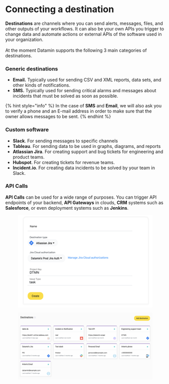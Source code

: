 # Connecting a destination

**Destinations** are channels where you can send alerts, messages, files, and other outputs of your workflows. It can also be your own APIs you trigger to change data and automate actions or external APIs of the software used in your organization.\
\
At the moment Datamin supports the following 3 main categories of destinations.

### Generic destinations

* **Email.** Typically used for sending CSV and XML reports, data sets, and other kinds of notifications.
* **SMS.** Typically used for sending critical alarms and messages about incidents that must be solved as soon as possible.

{% hint style="info" %}
In the case of **SMS** and **Email**, we will also ask you to verify a phone and an E-mail address in order to make sure that the owner allows messages to be sent.
{% endhint %}

### Custom software

* **Slack**. For sending messages to specific channels
* **Tableau**. For sending data to be used in graphs, diagrams, and reports
* **Atlassian Jira**. For creating support and bug tickets for engineering and product teams.
* **Hubspot**. For creating tickets for revenue teams.
* **Incident.io**. For creating data incidents to be solved by your team in Slack.

### API Calls

**API Calls** can be used for a wide range of purposes. You can trigger API endpoints of your backend, **API Gateways** in clouds, **CRM** systems such as **Salesforce**, or even deployment systems such as **Jenkins**.

<figure><img src="../.gitbook/assets/Screenshot 2022-09-14 at 22.58.56.png" alt=""><figcaption></figcaption></figure>

<figure><img src="../.gitbook/assets/Screenshot 2022-09-14 at 22.58.22.png" alt=""><figcaption></figcaption></figure>
